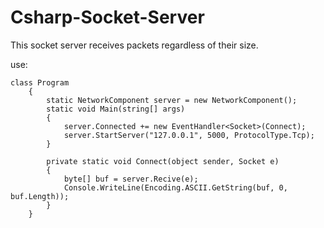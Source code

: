# Csharp-Socket-Server
This socket server receives packets regardless of their size.

use:
```
class Program
    {
        static NetworkComponent server = new NetworkComponent();
        static void Main(string[] args)
        {
            server.Connected += new EventHandler<Socket>(Connect);
            server.StartServer("127.0.0.1", 5000, ProtocolType.Tcp);
        }

        private static void Connect(object sender, Socket e)
        {
            byte[] buf = server.Recive(e);
            Console.WriteLine(Encoding.ASCII.GetString(buf, 0, buf.Length));
        }
    }
```
